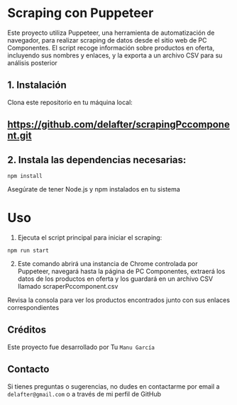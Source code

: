# Scraping con Puppeteer

Este proyecto utiliza Puppeteer, una herramienta de automatización de navegador, para realizar scraping de datos desde el sitio web de PC Componentes. El script recoge información sobre productos en oferta, incluyendo sus nombres y enlaces, y la exporta a un archivo CSV para su análisis posterior

## 1. Instalación
Clona este repositorio en tu máquina local:

## https://github.com/delafter/scrapingPccomponent.git

## 2. Instala las dependencias necesarias:

`npm install`

Asegúrate de tener Node.js y npm instalados en tu sistema

# Uso

1. Ejecuta el script principal para iniciar el scraping:

`npm run start`

2. Este comando abrirá una instancia de Chrome controlada por Puppeteer, navegará hasta la página de PC Componentes, extraerá los datos de los productos en oferta y los guardará en un archivo CSV llamado scraperPccomponent.csv

Revisa la consola para ver los productos encontrados junto con sus enlaces correspondientes

## Créditos

Este proyecto fue desarrollado por Tu `Manu García`

## Contacto
Si tienes preguntas o sugerencias, no dudes en contactarme por email a `delafter@gmail.com` o a través de mi perfil de GitHub
